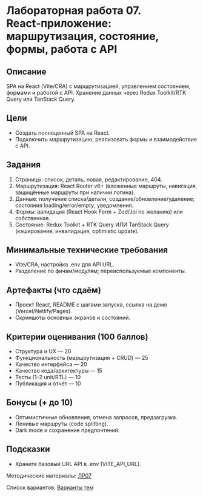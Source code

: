 # Лабораторная работа 07. React‑приложение: маршрутизация, состояние, формы, работа с API

## Описание
SPA на React (Vite/CRA) с маршрутизацией, управлением состоянием, формами и работой с API. Хранение данных через Redux Toolkit/RTK Query или TanStack Query.

## Цели
- Создать полноценный SPA на React.
- Подключить маршрутизацию, реализовать формы и взаимодействие с API.

## Задания
1. Страницы: список, деталь, новая, редактирование, 404.
2. Маршрутизация: React Router v6+ (вложенные маршруты, навигация, защищённые маршруты при наличии логина).
3. Данные: получение списка/детали, создание/обновление/удаление; состояния loading/error/empty; уведомления.
4. Формы: валидация (React Hook Form + Zod/Joi по желанию) или собственная.
5. Состояние: Redux Toolkit + RTK Query ИЛИ TanStack Query (кэширование, инвалидация, optimistic update).

## Минимальные технические требования
- Vite/CRA, настройка .env для API URL.
- Разделение по фичам/модулям; переиспользуемые компоненты.

## Артефакты (что сдаём)
- Проект React, README с шагами запуска, ссылка на демо (Vercel/Netlify/Pages).
- Скриншоты основных экранов и состояний.

## Критерии оценивания (100 баллов)
- Структура и UX — 20
- Функциональность (маршрутизация + CRUD) — 25
- Качество интерфейса — 20
- Качество кода/архитектуры — 15
- Тесты (1–2 unit/RTL) — 10
- Публикация и отчёт — 10

## Бонусы (+ до 10)
- Оптимистичные обновления, отмена запросов, предзагрузка.
- Ленивые маршруты (code splitting).
- Dark mode и сохранение предпочтений.

## Подсказки
- Храните базовый URL API в .env (VITE_API_URL).

Методические материалы: [ЛР07](./Лабораторная_работа_07_Методические_материалы.md)

Список вариантов: [Варианты тем](./Варианты.md)
